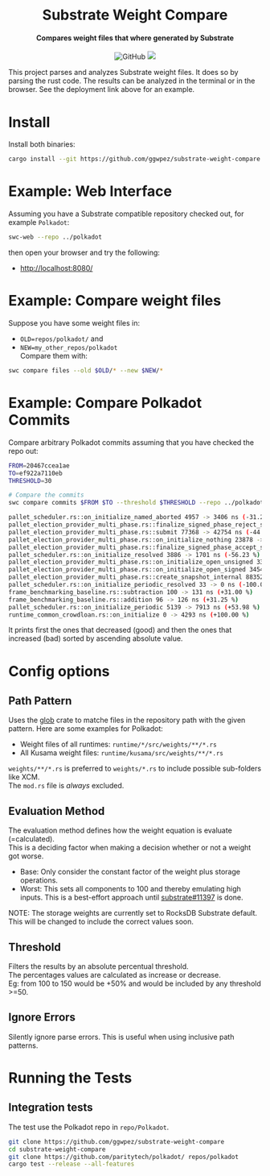 <h1 align="center"><br>
    Substrate Weight Compare
<br></h1>

<h4 align="center">Compares weight files that where generated by Substrate</h4>

<p align="center">
  <img alt="GitHub" src="https://img.shields.io/github/license/ggwpez/substrate-weight-compare">
  <a href="https://weights.tasty.limo/">
    <img src="https://weights.tasty.limo/version/badge"/>
  </a>
</p>

This project parses and analyzes Substrate weight files. It does so by parsing the rust code. The results can be analyzed in the terminal or in the browser. See the deployment link above for an example.

# Install

Install both binaries:

```sh
cargo install --git https://github.com/ggwpez/substrate-weight-compare swc swc_web
```

# Example: Web Interface

Assuming you have a Substrate compatible repository checked out, for example `Polkadot`:

```sh
swc-web --repo ../polkadot
```

then open your browser and try the following:
- [http://localhost:8080/](http://localhost:8080/)

# Example: Compare weight files

Suppose you have some weight files in:
- `OLD=repos/polkadot/` and
- `NEW=my_other_repos/polkadot`   
Compare them with:

```sh
swc compare files --old $OLD/* --new $NEW/*
```

# Example: Compare Polkadot Commits

Compare arbitrary Polkadot commits assuming that you have checked the repo out:

```sh
FROM=20467ccea1ae
TO=ef922a7110eb
THRESHOLD=30

# Compare the commits
swc compare commits $FROM $TO --threshold $THRESHOLD --repo ../polkadot

pallet_scheduler.rs::on_initialize_named_aborted 4957 -> 3406 ns (-31.29 %)
pallet_election_provider_multi_phase.rs::finalize_signed_phase_reject_solution 33389 -> 19348 ns (-42.05 %)
pallet_election_provider_multi_phase.rs::submit 77368 -> 42754 ns (-44.74 %)
pallet_election_provider_multi_phase.rs::on_initialize_nothing 23878 -> 12324 ns (-48.39 %)
pallet_election_provider_multi_phase.rs::finalize_signed_phase_accept_solution 50596 -> 25888 ns (-48.83 %)
pallet_scheduler.rs::on_initialize_resolved 3886 -> 1701 ns (-56.23 %)
pallet_election_provider_multi_phase.rs::on_initialize_open_unsigned 33568 -> 12320 ns (-63.30 %)
pallet_election_provider_multi_phase.rs::on_initialize_open_signed 34547 -> 12500 ns (-63.82 %)
pallet_election_provider_multi_phase.rs::create_snapshot_internal 8835233 -> 47360 ns (-99.46 %)
pallet_scheduler.rs::on_initialize_periodic_resolved 33 -> 0 ns (-100.00 %)
frame_benchmarking_baseline.rs::subtraction 100 -> 131 ns (+31.00 %)
frame_benchmarking_baseline.rs::addition 96 -> 126 ns (+31.25 %)
pallet_scheduler.rs::on_initialize_periodic 5139 -> 7913 ns (+53.98 %)
runtime_common_crowdloan.rs::on_initialize 0 -> 4293 ns (+100.00 %)
```
It prints first the ones that decreased (good) and then the ones that increased (bad) sorted by ascending absolute value.

# Config options

## Path Pattern

Uses the [glob](https://docs.rs/glob/latest/glob/) crate to matche files in the repository path with the given pattern. 
Here are some examples for Polkadot:  
- Weight files of all runtimes: `runtime/*/src/weights/**/*.rs`
- All Kusama weight files: `runtime/kusama/src/weights/**/*.rs`

`weights/**/*.rs` is preferred to `weights/*.rs` to include possible sub-folders like XCM.  
The `mod.rs` file is *always* excluded.  

## Evaluation Method

The evaluation method defines how the weight equation is evaluate (=calculated).  
This is a deciding factor when making a decision whether or not a weight got worse.

- Base: Only consider the constant factor of the weight plus storage operations.
- Worst: This sets all components to 100 and thereby emulating high inputs. This is a best-effort approach until [substrate#11397](https://github.com/paritytech/substrate/issues/11397) is done.

NOTE: The storage weights are currently set to RocksDB Substrate default.  
This will be changed to include the correct values soon.
## Threshold

Filters the results by an absolute percentual threshold.  
The percentages values are calculated as increase or decrease.  
Eg: from 100 to 150 would be +50% and would be included by any threshold >=50.

## Ignore Errors

Silently ignore parse errors. This is useful when using inclusive path patterns.

# Running the Tests



## Integration tests

The test use the Polkadot repo in `repo/Polkadot`.

```sh
git clone https://github.com/ggwpez/substrate-weight-compare
cd substrate-weight-compare
git clone https://github.com/paritytech/polkadot/ repos/polkadot
cargo test --release --all-features
```

